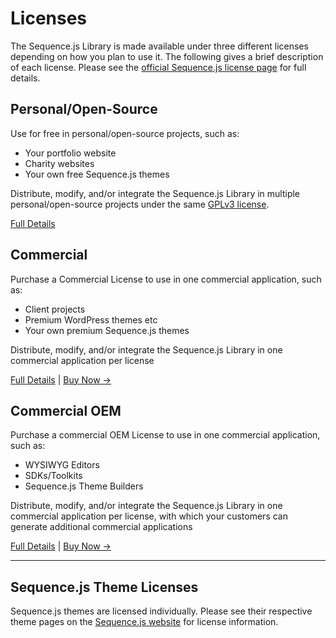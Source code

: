 # Licenses

The Sequence.js Library is made available under three different licenses depending on how you plan to use it. The following gives a brief description of each license. Please see the [official Sequence.js license page](http://sequencejs.com/licenses/) for full details.

## Personal/Open-Source

Use for free in personal/open-source projects, such as:

- Your portfolio website
- Charity websites
- Your own free Sequence.js themes

Distribute, modify, and/or integrate the Sequence.js Library in multiple personal/open-source projects under the same [GPLv3 license](http://opensource.org/licenses/gpl-3.0.html).

[Full Details](http://sequencejs.com/licenses/#personal-open-source)

## Commercial

Purchase a Commercial License to use in one commercial application, such as:

- Client projects
- Premium WordPress themes etc
- Your own premium Sequence.js themes

Distribute, modify, and/or integrate the Sequence.js Library in one commercial application per license

[Full Details](http://sequencejs.com/licenses/#commercial) | [Buy Now →](http://sequencejs.com/licenses/#commercial-overview)

## Commercial OEM

Purchase a commercial OEM License to use in one commercial application, such as:

- WYSIWYG Editors
- SDKs/Toolkits
- Sequence.js Theme Builders

Distribute, modify, and/or integrate the Sequence.js Library in one commercial application per license, with which your customers can generate additional commercial applications

[Full Details](http://sequencejs.com/licenses/#commercial-oem) | [Buy Now →](http://sequencejs.com/licenses/#commercial-oem-overview)

---

## Sequence.js Theme Licenses

Sequence.js themes are licensed individually. Please see their respective theme pages on the [Sequence.js website](http://sequencejs.com/themes) for license information.
